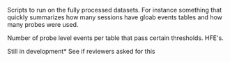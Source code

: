 Scripts to run on the fully processed datasets.  For instance something that quickly summarizes how many sessions have gloab events tables and how many probes were used.

Number of probe level events per table that pass certain thresholds.  HFE's.

Still in development*  See if reviewers asked for this